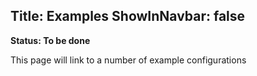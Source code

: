 Title: Examples
ShowInNavbar: false
---

**Status: To be done**

This page will link to a number of example configurations
